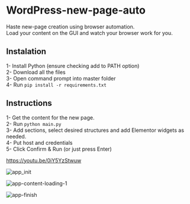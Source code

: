 # WordPress-new-page-auto
Haste new-page creation using browser automation. </br>
Load your content on the GUI and watch your browser work for you. </br>

## Instalation
1- Install Python (ensure checking add to PATH option) </br>
2- Download all the files </br>
3- Open command prompt into master folder </br>
4- Run ```pip install -r requirements.txt``` </br>

## Instructions
1- Get the content for the new page. </br>
2- Run ```python main.py``` </br>
3- Add sections, select desired structures and add Elementor widgets as needed. </br>
4- Put host and credentials </br>
5- Click Confirm & Run (or just press Enter) </br>

https://youtu.be/0iY5YzStwuw

![app_init](https://github.com/MauBorre/WordPress-new-page-auto/assets/122322896/d913e3a1-aedb-4f9d-84ce-54dee06bcc21)

![app-content-loading-1](https://github.com/MauBorre/WordPress-new-page-auto/assets/122322896/2b4657d0-54b7-4629-861a-6a1f7a3abd94)


![app-finish](https://github.com/MauBorre/WordPress-new-page-auto/assets/122322896/dcd3a6c8-2e35-430d-8f2d-b2ff01f5928c)


